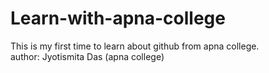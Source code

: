 # Learn-with-apna-college
This is my first time to learn about github from apna college.
<br>
author: Jyotismita Das
(apna college)
